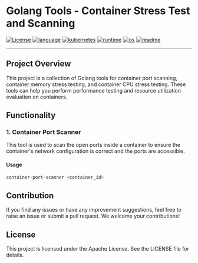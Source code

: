 # Golang Tools - Container Stress Test and Scanning
[![License](https://img.shields.io/badge/License-Apache-blue?logo=apache)](LICENSE)
[![language](https://img.shields.io/badge/Language-go-blue?logo=go)](language)
[![kubernetes](https://img.shields.io/badge/Platform-kubernetes-blue?logo=kubernetes)](kubernetes)
[![runtime](https://img.shields.io/badge/Runtime-docker-blue?logo=docker)](docker)
[![os](https://img.shields.io/badge/OS-Linux-blue?logo=linux)](os)
[![readme](https://img.shields.io/badge/Markdown-README-blue?logo=markdown)](readme)

----
## Project Overview

This project is a collection of Golang tools for container port scanning, container memory stress testing, and container CPU stress testing. These tools can help you perform performance testing and resource utilization evaluation on containers.

## Functionality

### 1. Container Port Scanner

This tool is used to scan the open ports inside a container to ensure the container's network configuration is correct and the ports are accessible.

#### Usage

```bash
container-port-scanner <container_id>
```

## Contribution
If you find any issues or have any improvement suggestions, feel free to raise an issue or submit a pull request. We welcome your contributions!

## License
This project is licensed under the Apache License. See the LICENSE file for details.
